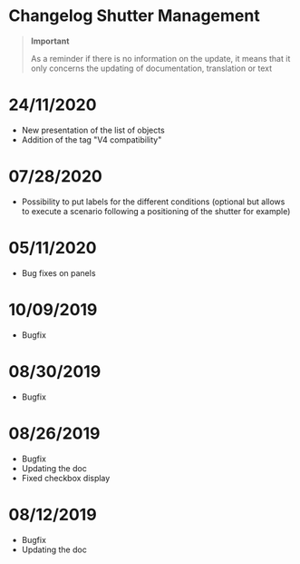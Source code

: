 # Changelog Shutter Management

>**Important**
>
>As a reminder if there is no information on the update, it means that it only concerns the updating of documentation, translation or text

# 24/11/2020

- New presentation of the list of objects
- Addition of the tag "V4 compatibility"

# 07/28/2020

- Possibility to put labels for the different conditions (optional but allows to execute a scenario following a positioning of the shutter for example)

# 05/11/2020

- Bug fixes on panels

# 10/09/2019

- Bugfix

# 08/30/2019

- Bugfix

# 08/26/2019

- Bugfix
- Updating the doc
- Fixed checkbox display

# 08/12/2019

- Bugfix
- Updating the doc
